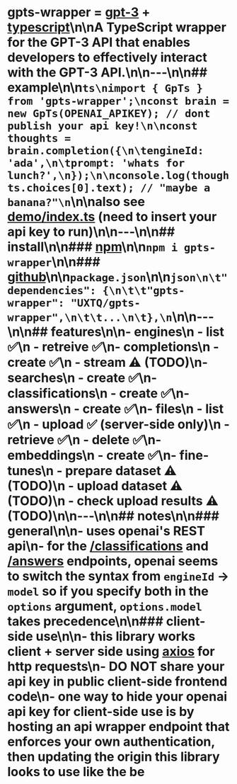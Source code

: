 # gpts-wrapper = [gpt-3](https://openai.com/blog/openai-api/) + [typescript](https://www.typescriptlang.org/)\n\nA TypeScript wrapper for the GPT-3 API that enables developers to effectively interact with the GPT-3 API.\n\n---\n\n## example\n\n```ts\nimport { GpTs } from 'gpts-wrapper';\nconst brain = new GpTs(OPENAI_APIKEY); // dont publish your api key!\n\nconst thoughts = brain.completion({\n\tengineId: 'ada',\n\tprompt: 'whats for lunch?',\n});\n\nconsole.log(thoughts.choices[0].text); // "maybe a banana?"\n```\n\nalso see [demo/index.ts](https://github.com/UXTQ/gpts-wrapper/blob/main/demo/index.ts) (need to insert your api key to run)\n\n---\n\n## install\n\n### [npm](https://www.npmjs.com/package/gpts)\n\n`npm i gpts-wrapper`\n\n### [github](https://github.com/UXTQ/gpts-wrapper)\n\n`package.json`\n\n```json\n\t"dependencies": {\n\t\t"gpts-wrapper": "UXTQ/gpts-wrapper",\n\t\t...\n\t},\n```\n\n---\n\n## features\n\n-   engines\n    -   list ✅\n    -   retreive ✅\n-   completions\n    -   create ✅\n    -   stream ⚠️ (TODO)\n-   searches\n    -   create ✅\n-   classifications\n    -   create ✅\n-   answers\n    -   create ✅\n-   files\n    -   list ✅\n    -   upload ✅ (server-side only)\n    -   retrieve ✅\n    -   delete ✅\n-   embeddings\n    -   create ✅\n-   fine-tunes\n    -   prepare dataset ⚠️ (TODO)\n    -   upload dataset ⚠️ (TODO)\n    -   check upload results ⚠️ (TODO)\n\n---\n\n## notes\n\n### general\n\n-   uses openai's REST api\n-   for the [/classifications](https://beta.openai.com/docs/api-reference/classifications/create) and [/answers](https://beta.openai.com/docs/api-reference/answers/create) endpoints, openai seems to switch the syntax from `engineId` -> `model` so if you specify both in the `options` argument, `options.model` takes precedence\n\n### client-side use\n\n-   this library works client + server side using [axios](https://github.com/axios/axios) for http requests\n-   DO NOT share your api key in public client-side frontend code\n-   one way to hide your openai api key for client-side use is by hosting an api wrapper endpoint that enforces your own authentication, then updating the origin this library looks to use like the be